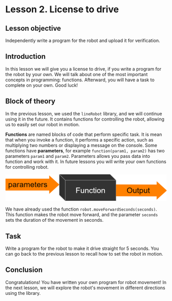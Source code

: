 # Lesson 2. License to drive

## Lesson objective
Independently write a program for the robot and upload it for verification.

## Introduction
In this lesson we will give you a license to drive, if you write a program for the robot by your own. We will talk about one of the most important concepts in programming: functions. Afterward, you will have a task to complete on your own. Good luck!


## Block of theory
In the previous lesson, we used the `lineRobot` library, and we will continue using it in the future. It contains functions for controlling the robot, allowing us to easily set our robot in motion. 

**Functions** are named blocks of code that perform specific task. It is mean that when you invoke a function, it performs a specific action, such as multiplying two numbers or displaying a message on the console. Some functions have **parameters**, for example `function(param1, param2)` has two parameters `param1` and `param2`. Parameters allows you pass data into function and work with it. In future lessons you will write your own functions for controlling robot. 

![image](../images/function.png)

We have already used the function `robot.moveForwardSeconds(seconds)`. This function makes the robot move forward, and the parameter `seconds` sets the duration of the movement in seconds.

## Task 
Write a program for the robot to make it drive straight for 5 seconds. You can go back to the previous lesson to recall how to set the robot in motion. 



## Conclusion
Congratulations! You have written your own program for robot movement! In the next lesson, we will explore the robot's movement in different directions using the library. 

